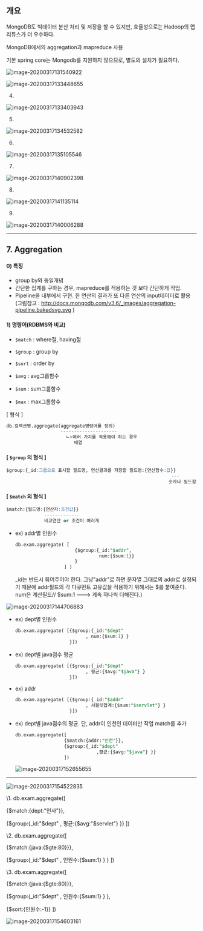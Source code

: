 ## 개요

MongoDB도 빅데이터 분산 처리 및 저장을 할 수 있지만, 효율성으로는 Hadoop의 맵리듀스가 더 우수하다. 

MongoDB에서의 aggregation과 mapreduce 사용



기본 spring core는 Mongodb를 지원하지 않으므로, 별도의 설치가 필요하다.





![image-20200317131540922](images/image-20200317131540922.png)

![image-20200317133448655](images/image-20200317133448655.png)

4.

![image-20200317133403943](images/image-20200317133403943.png)



5.



![image-20200317134532582](images/image-20200317134532582.png)



6.

![image-20200317135105546](images/image-20200317135105546.png)



7.

![image-20200317140902398](images/image-20200317140902398.png)





8.

![image-20200317141135114](images/image-20200317141135114.png)



9.

![image-20200317140006288](images/image-20200317140006288.png)



---

## 7. Aggregation

#### 0) 특징

* group by와 동일개념
* 간단한 집계를 구하는 경우, mapreduce를 적용하는 것 보다 간단하게 작업.
* Pipeline을 내부에서 구현.
  한 연산의 결과가 또 다른 연산의 input데이터로 활용
  (그림참고 : http://docs.mongodb.com/v3.6/_images/aggregation-pipeline.bakedsvg.svg )



#### 1) 명령어(RDBMS와 비교)

* `$match` : where절, having절

* `$group` : group by
* `$sort` : order by
* `$avg` : avg그룹함수
* `$sum` : sum그룹함수
* `$max` : max그룹함수



[ 형식 ]

```sql
db.컬렉션명.aggregate(aggregate명령어를 정의)
                    ---------------------
                      ㄴ>여러 가지를 적용해야 하는 경우
                         배열
```



#### [ `$group` 의 형식 ]

```sql
$group:{_id:그룹으로 표시할 필드명, 연산결과를 저장할 필드명:{연산함수:값}}
                                                             ---
 															숫자나 필드참조
```

#### [ `$match` 의 형식 ]

```sql
$match:{필드명:{연산자:조건값}}
              -------------
              비교연산 or 조건이 여러개
```



* ex) addr별 인원수

  ```sql
  db.exam.aggregate( [
      					{$group:{_id:"$addr",
      							 num:{$sum:1}}
  						}
  					] )
  ```

  _id는 반드시 묶어주어야 한다.  그냥"addr"로 하면 문자열 그대로의 addr로 설정되기 때문에
  addr필드의 각 다큐먼트 고유값을 적용하기 위해서는 $를 붙여준다. 
  num은 계산필드// $sum:1 ---> 계속 하나씩 더해진다.)

![image-20200317144706883](images/image-20200317144706883.png)





* ex) dept별 인원수

  ```sql
  db.exam.aggregate( [{$group:{_id:"$dept"
                      		, num:{$sum:1} }
                      }])
  ```

  

* ex) dept별 java점수 평균

  ```sql
  db.exam.aggregate( [{$group:{_id:"$dept"
                      		, 평균:{$avg:"$java"} }
                      }])
  ```

* ex)  addr

  ```sql
  db.exam.aggregate( [{$group:{_id:"$addr"
                      		, 서블릿합계:{$sum:"$servlet"} }
                      }])
  ```

* ex) dept별 java점수의 평균. 단, addr이 인천인 데이터만 작업
  match를 추가

  ```sql
  db.exam.aggregate([
      				{$match:{addr:"인천"}},
      				{$group:{_id:"$dept"
      							,평균:{$avg:"$java"} }}
  					])
  ```

  ![image-20200317152655655](images/image-20200317152655655.png)





---

![image-20200317154522835](images/image-20200317154522835.png)

\1. db.exam.aggregate([

{$match:{dept:"인사"}},

{$group:{_id:"$dept" , 평균:{$avg:"$servlet"} }} ])



\2. db.exam.aggregate([

{$match:{java:{$gte:80}}},

{$group:{_id:"$dept" , 인원수:{$sum:1} } } ])

 

\3. db.exam.aggregate([

{$match:{java:{$gte:80}}},

{$group:{_id:"$dept" , 인원수:{$sum:1} } },

{$sort:{인원수:-1}} ])

![image-20200317154603161](images/image-20200317154603161.png)

